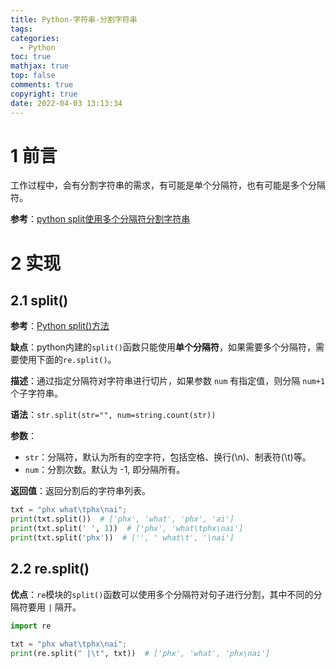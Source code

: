 ```yaml
---
title: Python-字符串-分割字符串
tags:
categories:
  - Python
toc: true
mathjax: true
top: false
comments: true
copyright: true
date: 2022-04-03 13:13:34
---
```


# 1 前言

工作过程中，会有分割字符串的需求，有可能是单个分隔符，也有可能是多个分隔符。

**参考**：[python split使用多个分隔符分割字符串](https://blog.csdn.net/zhuzuwei/article/details/78886662)

# 2 实现

## 2.1 split()

**参考**：[Python split()方法](https://www.runoob.com/python/att-string-split.html)

**缺点**：python内建的`split()`函数只能使用**单个分隔符**，如果需要多个分隔符，需要使用下面的`re.split()`。

**描述**：通过指定分隔符对字符串进行切片，如果参数 `num` 有指定值，则分隔 `num+1` 个子字符串。

**语法**：`str.split(str="", num=string.count(str))`

**参数**：

* `str`：分隔符，默认为所有的空字符，包括空格、换行(\n)、制表符(\t)等。
* `num`：分割次数。默认为 -1, 即分隔所有。

**返回值**：返回分割后的字符串列表。

```python
txt = "phx what\tphx\nai";
print(txt.split())  # ['phx', 'what', 'phx', 'ai']
print(txt.split(' ', 1))  # ['phx', 'what\tphx\nai']
print(txt.split('phx'))  # ['', ' what\t', '\nai']
```

## 2.2 re.split()

**优点**：`re`模块的`split()`函数可以使用多个分隔符对句子进行分割，其中不同的分隔符要用 `|` 隔开。

```python
import re

txt = "phx what\tphx\nai";
print(re.split(" |\t", txt))  # ['phx', 'what', 'phx\nai']
```

